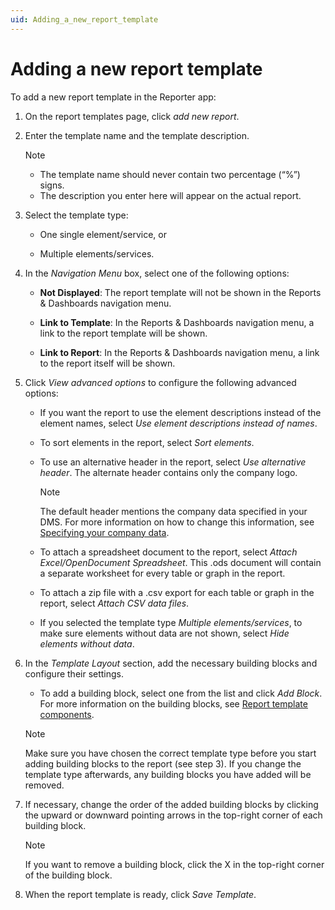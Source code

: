 ```yaml
---
uid: Adding_a_new_report_template
---
```


# Adding a new report template

To add a new report template in the Reporter app:

1. On the report templates page, click *add new report*.

1. Enter the template name and the template description.

   > [!NOTE]
   >
   > - The template name should never contain two percentage (“%”) signs.
   > - The description you enter here will appear on the actual report.

1. Select the template type:

   - One single element/service, or

   - Multiple elements/services.

1. In the *Navigation Menu* box, select one of the following options:

   - **Not Displayed**: The report template will not be shown in the Reports & Dashboards navigation menu.

   - **Link to Template**: In the Reports & Dashboards navigation menu, a link to the report template will be shown.

   - **Link to Report**: In the Reports & Dashboards navigation menu, a link to the report itself will be shown.

1. Click *View advanced options* to configure the following advanced options:

   - If you want the report to use the element descriptions instead of the element names, select *Use element descriptions instead of names*.

   - To sort elements in the report, select *Sort elements*.

   - To use an alternative header in the report, select *Use alternative header*. The alternate header contains only the company logo.

     > [!NOTE]
     > The default header mentions the company data specified in your DMS. For more information on how to change this information, see [Specifying your company data](xref:Specifying_your_company_data).

   - To attach a spreadsheet document to the report, select *Attach Excel/OpenDocument Spreadsheet*. This .ods document will contain a separate worksheet for every table or graph in the report.

   - To attach a zip file with a .csv export for each table or graph in the report, select *Attach CSV data files*.

   - If you selected the template type *Multiple elements/services*, to make sure elements without data are not shown, select *Hide elements without data*.

1. In the *Template Layout* section, add the necessary building blocks and configure their settings.

   - To add a building block, select one from the list and click *Add Block*. For more information on the building blocks, see [Report template components](xref:Report_template_components).

   > [!NOTE]
   > Make sure you have chosen the correct template type before you start adding building blocks to the report (see step 3). If you change the template type afterwards, any building blocks you have added will be removed.

1. If necessary, change the order of the added building blocks by clicking the upward or downward pointing arrows in the top-right corner of each building block.

   > [!NOTE]
   > If you want to remove a building block, click the X in the top-right corner of the building block.

1. When the report template is ready, click *Save Template*.
